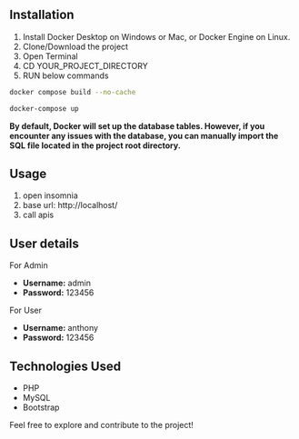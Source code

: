 ## Installation

1. Install Docker Desktop on Windows or Mac, or Docker Engine on Linux.
2. Clone/Download the project
3. Open Terminal
4. CD YOUR_PROJECT_DIRECTORY
5. RUN below commands

```bash
docker compose build --no-cache
```

```bash
docker-compose up
```

**By default, Docker will set up the database tables. However, if you encounter any issues with the database, you can manually import the SQL file located in the project root directory.**

## Usage

1. open insomnia
2. base url: http://localhost/
3. call apis

## User details

For Admin
- **Username:** admin
- **Password:** 123456

For User
- **Username:** anthony
- **Password:** 123456

## Technologies Used

- PHP
- MySQL
- Bootstrap

Feel free to explore and contribute to the project!
